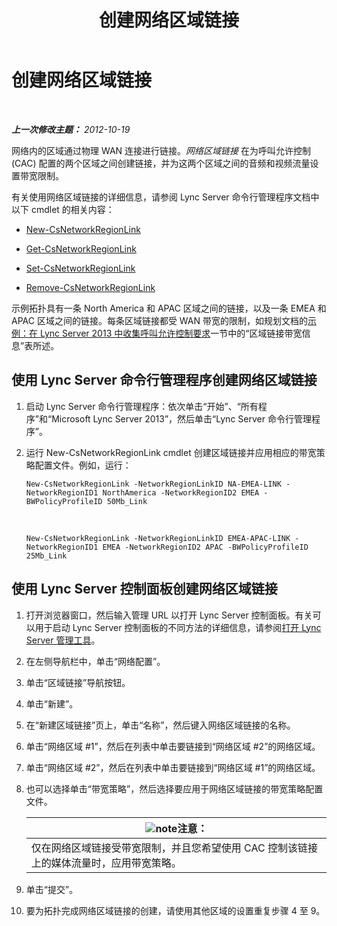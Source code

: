 ﻿---
title: 创建网络区域链接
TOCTitle: 创建网络区域链接
ms:assetid: f8163910-8935-475d-88a2-3aa44feb9dbe
ms:mtpsurl: https://technet.microsoft.com/zh-cn/library/Gg413047(v=OCS.15)
ms:contentKeyID: 49314788
ms.date: 05/19/2016
mtps_version: v=OCS.15
ms.translationtype: HT
---

# 创建网络区域链接

 

_**上一次修改主题：** 2012-10-19_

网络内的区域通过物理 WAN 连接进行链接。*网络区域链接* 在为呼叫允许控制 (CAC) 配置的两个区域之间创建链接，并为这两个区域之间的音频和视频流量设置带宽限制。

有关使用网络区域链接的详细信息，请参阅 Lync Server 命令行管理程序文档中以下 cmdlet 的相关内容：

  - [New-CsNetworkRegionLink](new-csnetworkregionlink.md)

  - [Get-CsNetworkRegionLink](get-csnetworkregionlink.md)

  - [Set-CsNetworkRegionLink](set-csnetworkregionlink.md)

  - [Remove-CsNetworkRegionLink](remove-csnetworkregionlink.md)

示例拓扑具有一条 North America 和 APAC 区域之间的链接，以及一条 EMEA 和 APAC 区域之间的链接。每条区域链接都受 WAN 带宽的限制，如规划文档的[示例：在 Lync Server 2013 中收集呼叫允许控制要求](lync-server-2013-example-of-gathering-your-requirements-for-call-admission-control.md)一节中的“区域链接带宽信息”表所述。

## 使用 Lync Server 命令行管理程序创建网络区域链接

1.  启动 Lync Server 命令行管理程序：依次单击“开始”、“所有程序”和“Microsoft Lync Server 2013”，然后单击“Lync Server 命令行管理程序”。

2.  运行 New-CsNetworkRegionLink cmdlet 创建区域链接并应用相应的带宽策略配置文件。例如，运行：
    
        New-CsNetworkRegionLink -NetworkRegionLinkID NA-EMEA-LINK -NetworkRegionID1 NorthAmerica -NetworkRegionID2 EMEA -BWPolicyProfileID 50Mb_Link

       &nbsp;
    
        New-CsNetworkRegionLink -NetworkRegionLinkID EMEA-APAC-LINK -NetworkRegionID1 EMEA -NetworkRegionID2 APAC -BWPolicyProfileID 25Mb_Link

## 使用 Lync Server 控制面板创建网络区域链接

1.  打开浏览器窗口，然后输入管理 URL 以打开 Lync Server 控制面板。有关可以用于启动 Lync Server 控制面板的不同方法的详细信息，请参阅[打开 Lync Server 管理工具](lync-server-2013-open-lync-server-administrative-tools.md)。

2.  在左侧导航栏中，单击“网络配置”。

3.  单击“区域链接”导航按钮。

4.  单击“新建”。

5.  在“新建区域链接”页上，单击“名称”，然后键入网络区域链接的名称。

6.  单击“网络区域 \#1”，然后在列表中单击要链接到“网络区域 \#2”的网络区域。

7.  单击“网络区域 \#2”，然后在列表中单击要链接到“网络区域 \#1”的网络区域。

8.  也可以选择单击“带宽策略”，然后选择要应用于网络区域链接的带宽策略配置文件。
    
    <table>
    <thead>
    <tr class="header">
    <th><img src="images/Dn783119.note(OCS.15).gif" title="note" alt="note" />注意：</th>
    </tr>
    </thead>
    <tbody>
    <tr class="odd">
    <td>仅在网络区域链接受带宽限制，并且您希望使用 CAC 控制该链接上的媒体流量时，应用带宽策略。</td>
    </tr>
    </tbody>
    </table>


9.  单击“提交”。

10. 要为拓扑完成网络区域链接的创建，请使用其他区域的设置重复步骤 4 至 9。

